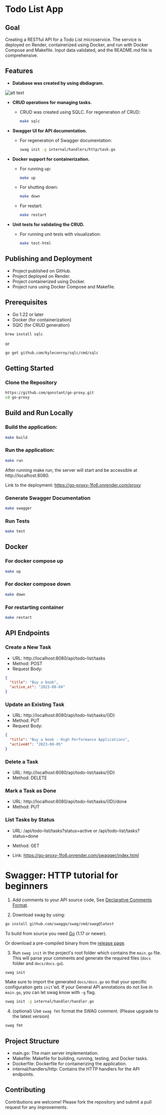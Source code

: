 # Todo List App

## Goal

Creating a RESTful API for a Todo List microservice. The service is deployed on Render, containerized using Docker, and run with Docker Compose and Makefile. Input data validated, and the README.md file is comprehensive.

## Features
- **Database was created by using dbdiagram.**

![alt text](https://raw.githubusercontent.com/qonstant/todo-list/main/DBdiagram.png)

- **CRUD operations for managing tasks.**
  - CRUD was created using SQLC. For regeneration of CRUD:
    ```bash
    make sqlc
    ```

- **Swagger UI for API documentation.**
  - For regeneration of Swagger documentation:
    ```bash
    swag init -g internal/handlers/http/task.go
    ```

- **Docker support for containerization.**
  - For running up:
    ```bash
    make up
    ```
  - For shutting down:
    ```bash
    make down
    ```
  - For restart:
    ```bash
    make restart
    ```

- **Unit tests for validating the CRUD.**
  - For running unit tests with visualization:
    ```bash
    make test-html
    ```

## Publishing and Deployment
- Project published on GitHub.
- Project deployed on Render.
- Project containerized using Docker.
- Project runs using Docker Compose and Makefile.

## Prerequisites

- Go 1.22 or later
- Docker (for containerization)
- SQlC (for CRUD generation)
```bash
brew install sqlc
```
or
```bash
go get github.com/kyleconroy/sqlc/cmd/sqlc
```

## Getting Started

### Clone the Repository

```bash
https://github.com/qonstant/go-proxy.git
cd go-proxy
```
## Build and Run Locally

### Build the application:

```bash
make build
```

### Run the application:

```bash
make run
```
After running make run, the server will start and be accessible at http://localhost:8080.

Link to the deployment: https://go-proxy-1fo6.onrender.com/proxy

### Generate Swagger Documentation

```bash
make swagger
```
### Run Tests
```bash
make test
```
## Docker
### For docker compose up
```bash
make up
```
### For docker compose down
```bash
make down
```
### For restarting container
```bash
make restart
```

## API Endpoints

### Create a New Task
- URL: http://localhost:8080/api/todo-list/tasks
- Method: POST
- Request Body:
```json
{
  "title": "Buy a book",
  "active_at": "2023-08-04"
}
```

### Update an Existing Task
- URL: http://localhost:8080/api/todo-list/tasks/{ID}
- Method: PUT
- Request Body:
```json
{
  "title": "Buy a book - High Performance Applications",
  "activeAt": "2023-08-05"
}
```

### Delete a Task
- URL: http://localhost:8080/api/todo-list/tasks/{ID}
- Method: DELETE

### Mark a Task as Done 
- URL: http://localhost:8080/api/todo-list/tasks/{ID}/done
- Method: PUT

### List Tasks by Status 
- URL: /api/todo-list/tasks?status=active or /api/todo-list/tasks?status=done
- Method: GET

- Link: https://go-proxy-1fo6.onrender.com/swagger/index.html

# Swagger: HTTP tutorial for beginners

1. Add comments to your API source code, See [Declarative Comments Format](#declarative-comments-format).

2. Download swag by using:
```sh
go install github.com/swaggo/swag/cmd/swag@latest
```
To build from source you need [Go](https://golang.org/dl/) (1.17 or newer).

Or download a pre-compiled binary from the [release page](https://github.com/swaggo/swag/releases).

3. Run `swag init` in the project's root folder which contains the `main.go` file. This will parse your comments and generate the required files (`docs` folder and `docs/docs.go`).
```sh
swag init
```

  Make sure to import the generated `docs/docs.go` so that your specific configuration gets `init`'ed. If your General API annotations do not live in `main.go`, you can let swag know with `-g` flag.
  ```sh
  swag init -g internal/handler/handler.go
  ```

4. (optional) Use `swag fmt` format the SWAG comment. (Please upgrade to the latest version)

  ```sh
  swag fmt
  ```

## Project Structure

- main.go: The main server implementation.
- Makefile: Makefile for building, running, testing, and Docker tasks.
- Dockerfile: Dockerfile for containerizing the application.
- internal/handlers/http: Contains the HTTP handlers for the API endpoints.

## Contributing

Contributions are welcome! Please fork the repository and submit a pull request for any improvements.